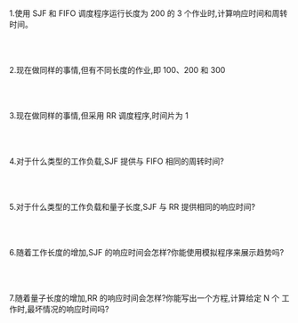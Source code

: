 <br/>
<br/>

1.使用 SJF 和 FIFO 调度程序运行长度为 200 的 3 个作业时,计算响应时间和周转时间。

<br/>
<br/>

2.现在做同样的事情,但有不同长度的作业,即 100、200 和 300

<br/>
<br/>

3.现在做同样的事情,但采用 RR 调度程序,时间片为 1

<br/>
<br/>

4.对于什么类型的工作负载,SJF 提供与 FIFO 相同的周转时间?

<br/>
<br/>

5.对于什么类型的工作负载和量子长度,SJF 与 RR 提供相同的响应时间?

<br/>
<br/>

6.随着工作长度的增加,SJF 的响应时间会怎样?你能使用模拟程序来展示趋势吗?

<br/>
<br/>

7.随着量子长度的增加,RR 的响应时间会怎样?你能写出一个方程,计算给定 N 个
工作时,最坏情况的响应时间吗?
